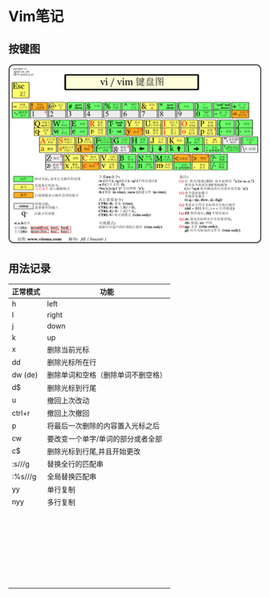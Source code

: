 # Vim笔记

## 按键图

![](../resource/images/vim.gif?raw=true)

## 用法记录



| 正常模式 | 功能                               |
| -------- | ---------------------------------- |
| h        | left                               |
| l        | right                              |
| j        | down                               |
| k        | up                                 |
| x        | 删除当前光标                       |
| dd       | 删除光标所在行                     |
| dw (de)  | 删除单词和空格（删除单词不删空格） |
| d$       | 删除光标到行尾                     |
| u        | 撤回上次改动                       |
| ctrl+r   | 撤回上次撤回                       |
| p        | 将最后一次删除的内容置入光标之后   |
| cw       | 要改变一个单字/单词的部分或者全部  |
| c$       | 删除光标到行尾,并且开始更改        |
| :s///g   | 替换全行的匹配串                   |
| :%s///g  | 全局替换匹配串                     |
| yy       | 单行复制                           |
| nyy      | 多行复制                           |
|          |                                    |
|          |                                    |
|          |                                    |
|          |                                    |
|          |                                    |
|          |                                    |
|          |                                    |
|          |                                    |
|          |                                    |
|          |                                    |
|          |                                    |
|          |                                    |
|          |                                    |
|          |                                    |
|          |                                    |
|          |                                    |
|          |                                    |
|          |                                    |
|          |                                    |
|          |                                    |
|          |                                    |
|          |                                    |
|          |                                    |
|          |                                    |
|          |                                    |
|          |                                    |
|          |                                    |
|          |                                    |
|          |                                    |
|          |                                    |

